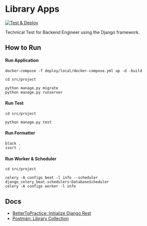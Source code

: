 Library Apps
==========================================
[![Test & Deploy](https://github.com/agung96tm/tech-test-library-apps/actions/workflows/main.yml/badge.svg)](https://github.com/agung96tm/tech-test-library-apps/actions/workflows/main.ymll)

Technical Test for Backend Engineer using the Django framework.

How to Run
-----------------
#### Run Application
```commandline
docker-compose -f deploy/local/docker-compose.yml up -d -build

cd src/project

python manage.py migrate
python manage.py runserver
```

#### Run Test
```commandline
cd src/project

python manage.py test
```

#### Run Formatter
```commandline
black .
isort .
```

#### Run Worker & Scheduler
```commandline
cd src/project

celery -A configs beat -l info --scheduler django_celery_beat.schedulers:DatabaseScheduler
celery -A configs worker -l info
```


Docs
--------------------------------
* [BetterToPractice: Initialize Django Rest](https://github.com/BetterToPractice/django-rest-setup)
* [Postman: Library Collection](https://www.postman.com/speeding-comet-3687/workspace/tech-tests-be/collection/2399435-0f8df135-02ea-4a89-bf6f-0c6f6bc5616e)